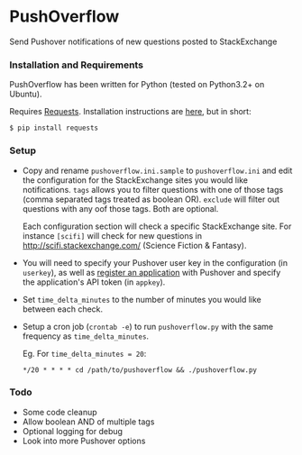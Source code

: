 PushOverflow
============

Send Pushover notifications of new questions posted to StackExchange

### Installation and Requirements

PushOverflow has been written for Python (tested on Python3.2+ on Ubuntu). 

Requires [Requests](http://docs.python-requests.org/en/latest/). Installation instructions are [here](http://docs.python-requests.org/en/latest/user/install.html#install), but in short:
```
$ pip install requests
```

### Setup

- Copy and rename `pushoverflow.ini.sample` to `pushoverflow.ini` and edit the configuration for the StackExchange sites you would like notifications. `tags` allows you to filter questions with one of those tags (comma separated tags treated as boolean OR). `exclude` will filter out questions with any oof those tags. Both are optional.

  Each configuration section will check a specific StackExchange site. For instance `[scifi]` will check for new questions in http://scifi.stackexchange.com/ (Science Fiction & Fantasy).

- You will need to specify your Pushover user key in the configuration (in `userkey`), as well as [register an application](https://pushover.net/api#registration) with Pushover and specify the application's API token (in `appkey`).

- Set `time_delta_minutes` to the number of minutes you would like between each check.

- Setup a cron job (`crontab -e`) to run `pushoverflow.py` with the same frequency as `time_delta_minutes`.

  Eg. For `time_delta_minutes = 20`:

  ```
  */20 * * * * cd /path/to/pushoverflow && ./pushoverflow.py
  ```

### Todo

- Some code cleanup
- Allow boolean AND of multiple tags
- Optional logging for debug
- Look into more Pushover options
